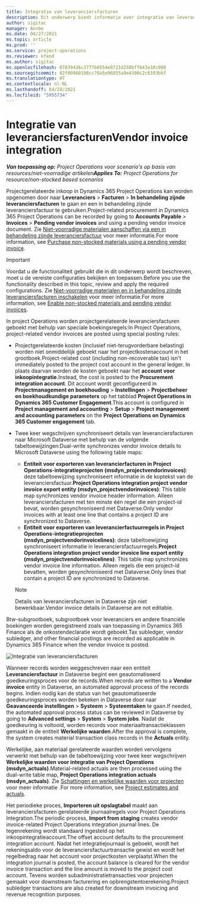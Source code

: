 ```yaml
---
title: Integratie van leveranciersfacturen
description: Dit onderwerp biedt informatie over integratie van leveranciersfacturen in Project Operations.
author: sigitac
manager: Annbe
ms.date: 04/27/2021
ms.topic: article
ms.prod: ''
ms.service: project-operations
ms.reviewer: kfend
ms.author: sigitac
ms.openlocfilehash: 07839436c3777b0554e0721d250bff643e38c088
ms.sourcegitcommit: 02f00960198cc78a5e96955a9e4390c2c6393bbf
ms.translationtype: HT
ms.contentlocale: nl-NL
ms.lasthandoff: 04/28/2021
ms.locfileid: "5955734"
---
```

# <a name="vendor-invoice-integration"></a><span data-ttu-id="162af-103">Integratie van leveranciersfacturen</span><span class="sxs-lookup"><span data-stu-id="162af-103">Vendor invoice integration</span></span>

<span data-ttu-id="162af-104">_**Van toepassing op:** Project Operations voor scenario's op basis van resources/niet-voorradige artikelen_</span><span class="sxs-lookup"><span data-stu-id="162af-104">_**Applies To:** Project Operations for resource/non-stocked based scenarios_</span></span>

<span data-ttu-id="162af-105">Projectgerelateerde inkoop in Dynamics 365 Project Operations kan worden opgenomen door naar **Leveranciers** > **Facturen** > **In behandeling zijnde leveranciersfacturen** te gaan en een in behandeling zijnde leveranciersfactuur te gebruiken.</span><span class="sxs-lookup"><span data-stu-id="162af-105">Project-related procurement in Dynamics 365 Project Operations can be recorded by going to **Accounts Payable** > **Invoices** > **Pending vendor invoices** and using a pending vendor invoice document.</span></span> <span data-ttu-id="162af-106">Zie [Niet-voorradige materialen aanschaffen via een in behandeling zijnde leveranciersfactuur](../procurement/pending-vendor-invoices.md) voor meer informatie.</span><span class="sxs-lookup"><span data-stu-id="162af-106">For more information, see [Purchase non-stocked materials using a pending vendor invoice](../procurement/pending-vendor-invoices.md).</span></span>

> [!IMPORTANT]
> <span data-ttu-id="162af-107">Voordat u de functionaliteit gebruikt die in dit onderwerp wordt beschreven, moet u de vereiste configuraties bekijken en toepassen.</span><span class="sxs-lookup"><span data-stu-id="162af-107">Before you use the functionality described in this topic, review and apply the required configurations.</span></span> <span data-ttu-id="162af-108">Zie [Niet-voorradige materialen en in behandeling zijnde leveranciersfacturen inschakelen](../procurement/configure-materials-nonstocked.md) voor meer informatie.</span><span class="sxs-lookup"><span data-stu-id="162af-108">For more information, see [Enable non-stocked materials and pending vendor invoices](../procurement/configure-materials-nonstocked.md).</span></span>

<span data-ttu-id="162af-109">In project Operations worden projectgerelateerde leveranciersfacturen geboekt met behulp van speciale boekingsregels:</span><span class="sxs-lookup"><span data-stu-id="162af-109">In Project Operations, project-related vendor invoices are posted using special posting rules:</span></span>

- <span data-ttu-id="162af-110">Projectgerelateerde kosten (inclusief niet-terugvorderbare belasting) worden niet onmiddellijk geboekt naar het projectkostenaccount in het grootboek.</span><span class="sxs-lookup"><span data-stu-id="162af-110">Project-related cost (including non-recoverable tax) isn't immediately posted to the project cost account in the general ledger.</span></span> <span data-ttu-id="162af-111">In plaats daarvan worden de kosten geboekt naar het **account voor inkoopintegratie**.</span><span class="sxs-lookup"><span data-stu-id="162af-111">Instead, the cost is posted to the **Procurement integration account**.</span></span> <span data-ttu-id="162af-112">Dit account wordt geconfigureerd in **Projectmanagement en boekhouding** > **Instellingen** > **Projectbeheer en boekhoudkundige parameters** op het tabblad **Project Operations in Dynamics 365 Customer Engagement**.</span><span class="sxs-lookup"><span data-stu-id="162af-112">This account is configured in **Project management and accounting** > **Setup** > **Project management and accounting parameters** on the **Project Operations on Dynamics 365 Customer engagement** tab.</span></span>
- <span data-ttu-id="162af-113">Twee keer wegschrijven synchroniseert details van leveranciersfacturen naar Microsoft Dataverse met behulp van de volgende tabeltoewijzingen:</span><span class="sxs-lookup"><span data-stu-id="162af-113">Dual-write synchronizes vendor invoice details to Microsoft Dataverse using the following table maps:</span></span>

     - <span data-ttu-id="162af-114">**Entiteit voor exporteren van leverancierfacturen in Project Operations-integratieprojecten (msdyn_projectvendorinvoices)**: deze tabeltoewijzing synchroniseert informatie in de koptekst van de leveranciersfactuur.</span><span class="sxs-lookup"><span data-stu-id="162af-114">**Project Operations integration project vendor invoice export entity (msdyn_projectvendorinvoices)**: This table map synchronizes vendor invoice header information.</span></span> <span data-ttu-id="162af-115">Alleen leveranciersfacturen met ten minste één regel die een project-id bevat, worden gesynchroniseerd met Dataverse.</span><span class="sxs-lookup"><span data-stu-id="162af-115">Only vendor invoices with at least one line that contains a project ID are synchronized to Dataverse.</span></span>
     - <span data-ttu-id="162af-116">**Entiteit voor exporteren van leverancierfactuurregels in Project Operations-integratieprojecten (msdyn_projectvendorinvoicelines)**: deze tabeltoewijzing synchroniseert informatie in leveranciersfactuurregels.</span><span class="sxs-lookup"><span data-stu-id="162af-116">**Project Operations integration project vendor invoice line export entity (msdyn_projectvendorinvoicelines)**: This table map synchronizes vendor invoice line information.</span></span> <span data-ttu-id="162af-117">Alleen regels die een project-id bevatten, worden gesynchroniseerd met Dataverse.</span><span class="sxs-lookup"><span data-stu-id="162af-117">Only lines that contain a project ID are synchronized to Dataverse.</span></span>

     > [!NOTE]
     > <span data-ttu-id="162af-118">Details van leveranciersfacturen in Dataverse zijn niet bewerkbaar.</span><span class="sxs-lookup"><span data-stu-id="162af-118">Vendor invoice details in Dataverse are not editable.</span></span>

<span data-ttu-id="162af-119">Btw-subgrootboek, subgrootboek voor leveranciers en andere financiële boekingen worden geregistreerd zoals van toepassing in Dynamics 365 Finance als de onkostendeclaratie wordt geboekt.</span><span class="sxs-lookup"><span data-stu-id="162af-119">Tax subledger, vendor subledger, and other financial postings are recorded as applicable in Dynamics 365 Finance when the vendor invoice is posted.</span></span>

![Integratie van leveranciersfacturen](media/DW7VendorInvoice.png)

<span data-ttu-id="162af-121">Wanneer records worden weggeschreven naar een entiteit **Leveranciersfactuur** in Dataverse begint een geautomatiseerd goedkeuringsproces voor de records.</span><span class="sxs-lookup"><span data-stu-id="162af-121">When records are written to a **Vendor invoice** entity in Dataverse, an automated approval process of the records begins.</span></span> <span data-ttu-id="162af-122">Indien nodig kan de status van het geautomatiseerde goedkeuringsproces worden bekeken in Dataverse door naar **Geavanceerde instellingen** > **Systeem** > **Systeemtaken** te gaan.</span><span class="sxs-lookup"><span data-stu-id="162af-122">If needed, the automated approval process status can be reviewed in Dataverse by going to **Advanced settings** > **System** > **System jobs**.</span></span> <span data-ttu-id="162af-123">Nadat de goedkeuring is voltooid, worden records voor materiaaltransactieklassen gemaakt in de entiteit **Werkelijke waarden**.</span><span class="sxs-lookup"><span data-stu-id="162af-123">After the approval is complete, the system creates material transaction class records in the **Actuals** entity.</span></span>

<span data-ttu-id="162af-124">Werkelijke, aan materiaal gerelateerde waarden worden vervolgens verwerkt met behulp van de tabeltoewijzing voor twee keer wegschrijven **Werkelijke waarden voor integratie van Project Operations (msdyn_actuals)**.</span><span class="sxs-lookup"><span data-stu-id="162af-124">Material-related actuals are then processed using the dual-write table map, **Project Operations integration actuals (msdyn_actuals)**.</span></span> <span data-ttu-id="162af-125">Zie [Schattingen en werkelijke waarden voor projecten](resource-dual-write-estimates-actuals.md) voor meer informatie .</span><span class="sxs-lookup"><span data-stu-id="162af-125">For more information, see [Project estimates and actuals](resource-dual-write-estimates-actuals.md).</span></span>

<span data-ttu-id="162af-126">Het periodieke proces, **Importeren uit opslagtabel** maakt aan leveranciersfacturen gerelateerde journaalregels voor Project Operations Integration.</span><span class="sxs-lookup"><span data-stu-id="162af-126">The periodic process, **Import from staging** creates vendor invoice-related Project Operations integration journal lines.</span></span> <span data-ttu-id="162af-127">De tegenrekening wordt standaard ingesteld op het inkoopintegratieaccount.</span><span class="sxs-lookup"><span data-stu-id="162af-127">The offset account defaults to the procurement integration account.</span></span> <span data-ttu-id="162af-128">Nadat het integratiejournaal is geboekt, wordt het rekeningsaldo voor de leveranciersfactuurtransactie gewist en wordt het regelbedrag naar het account voor projectkosten verplaatst.</span><span class="sxs-lookup"><span data-stu-id="162af-128">When the integration journal is posted, the account balance is cleared for the vendor invoice transaction and the line amount is moved to the project cost account.</span></span> <span data-ttu-id="162af-129">Tevens worden subadministratietransacties voor projecten gemaakt voor downstream facturering en opbrengstentoerekening.</span><span class="sxs-lookup"><span data-stu-id="162af-129">Project subledger transactions are also created for downstream invoicing and revenue recognition purposes.</span></span>
